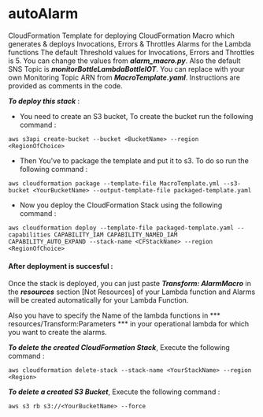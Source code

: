 # autoAlarm
CloudFormation Template for deploying CloudFormation Macro which generates &amp; deploys Invocations, Errors &amp; Throttles Alarms for the Lambda functions
The default Threshold values for Invocations, Errors and Throttles is 5. You can change the values from ***alarm_macro.py***. Also the default SNS Topic is ***monitorBottleLambdaBottleIOT***. You can replace with your own Monitoring Topic ARN from ***MacroTemplate.yaml***. Instructions are provided as comments in the code.

***To deploy this stack*** :
- You need to create an S3 bucket, To create the bucket run the following command :
```
aws s3api create-bucket --bucket <BucketName> --region <RegionOfChoice>
```
- Then You've to package the template and put it to s3. To do so run the following command : 
```
aws cloudformation package --template-file MacroTemplate.yml --s3-bucket <YourBucketName> --output-template-file packaged-template.yaml
```

- Now you deploy the CloudFormation Stack using the following command : 
```
aws cloudformation deploy --template-file packaged-template.yaml --capabilities CAPABILITY_IAM CAPABILITY_NAMED_IAM CAPABILITY_AUTO_EXPAND --stack-name <CFStackName> --region <RegionOfChoice>
```

#### After deployment is succesful : 
Once the stack is deployed, you can just paste ***Transform: AlarmMacro*** in the ***resources*** section [Not Resources] of your Lambda function and Alarms will be created automatically for your Lambda Function.

Also you have to specify the Name of the lambda functions in *** resources/Transform:Parameters *** in your operational lambda for which you want to create the alarms.

***To delete the created CloudFormation Stack***, Execute the following command :
```
aws cloudformation delete-stack --stack-name <YourStackName> --region <Region>
```

***To delete a created S3 Bucket***, Execute the following command :
```
aws s3 rb s3://<YourBucketName> --force
```